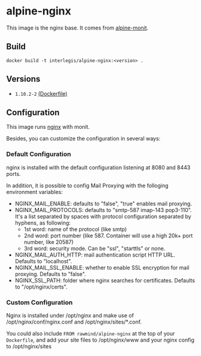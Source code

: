 alpine-nginx
=============

This image is the nginx base. It comes from [alpine-monit][alpine-monit].

## Build

```
docker build -t interlegis/alpine-nginx:<version> .
```

## Versions

- `1.10.2-2` [(Dockerfile)](https://github.com/interlegis/alpine-nginx/blob/1.10.2-2/Dockerfile)


## Configuration

This image runs [nginx][nginx] with monit.

Besides, you can customize the configuration in several ways:

### Default Configuration

nginx is installed with the default configuration listening at 8080 and 8443 ports. 

In addition, it is possible to config Mail Proxying with the folloging environment variables:

 - NGINX_MAIL_ENABLE: defaults to "false", "true" enables mail proxying.
 - NGINX_MAIL_PROTOCOLS: defaults to "smtp-587 imap-143 pop3-110". It's a list separated by spaces with protocol configuration separated by hyphens, as following:
   - 1st word: name of the protocol (like smtp)
   - 2nd word: port number (like 587. Container will use a high 20k+ port number, like 20587)
   - 3rd word: security mode. Can be "ssl", "starttls" or none. 
 - NGINX_MAIL_AUTH_HTTP: mail authentication script HTTP URL. Defaults to "localhost". 
 - NGINX_MAIL_SSL_ENABLE: whether to enable SSL encryption for mail proxying. Defaults to "false".
 - NGINX_SSL_PATH: folder where nginx searches for certificates. Defaults to "/opt/nginx/certs".


### Custom Configuration

Nginx is installed under /opt/nginx and make use of /opt/nginx/conf/nginx.conf and /opt/nginx/sites/*.conf.

You could also include `FROM rawmind/alpine-nginx` at the top of your `Dockerfile`, and add your site files to /opt/nginx/www and your nginx config to /opt/nginx/sites



[alpine-monit]: https://github.com/rawmind0/alpine-monit/
[nginx]: http://nginx.org/
